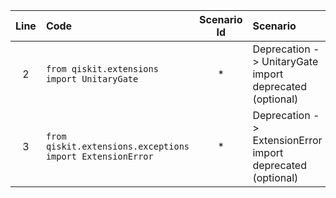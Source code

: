 | Line | Code | Scenario Id | Scenario | Artifact | Refactoring |
| :-: | :- | :-: | :- | :- | :- |
| 2 | `from qiskit.extensions import UnitaryGate` | * | Deprecation -> UnitaryGate import deprecated (optional) | qiskit.extensions | `from qiskit.circuit.library import UnitaryGate` |
| 3 | `from qiskit.extensions.exceptions import ExtensionError` | * | Deprecation -> ExtensionError import deprecated (optional) | qiskit.extensions.exceptions | `from qiskit.exceptions import ExtensionError` |